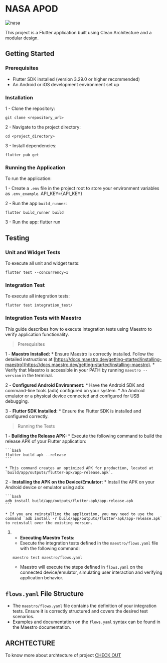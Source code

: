 # NASA APOD

![nasa](https://github.com/user-attachments/assets/50183e03-cf65-4075-be7c-ce0625ead770)

This project is a Flutter application built using Clean Architecture and a modular design.

## Getting Started

### Prerequisites

* Flutter SDK installed (version 3.29.0 or higher recommended)
* An Android or iOS development environment set up

### Installation

1 -  Clone the repository:

    git clone <repository_url>

2 -  Navigate to the project directory:

    cd <project_directory>

3 -  Install dependencies:

    flutter pub get

### Running the Application

To run the application:

1 -  Create a `.env` file in the project root to store your environment variables as `.env_example`.
    API_KEY={API_KEY}

2 -  Run the app `build_runner`:

    flutter build_runner build

3 -  Run the app:
    flutter run

## Testing

### Unit and Widget Tests

To execute all unit and widget tests:

    flutter test --concurrency=1

### Integration Test

To execute all integration tests:

    flutter test integration_test/

### Integration Tests with Maestro

This guide describes how to execute integration tests using Maestro to verify application functionality.

> Prerequisites

1 -  **Maestro Installed:**
    * Ensure Maestro is correctly installed. Follow the detailed instructions at [https://docs.maestro.dev/getting-started/installing-maestro](https://docs.maestro.dev/getting-started/installing-maestro).
    * Verify that Maestro is accessible in your PATH by running `maestro --version` in the terminal.

2 -  **Configured Android Environment:**
    * Have the Android SDK and command-line tools (adb) configured on your system.
    * An Android emulator or a physical device connected and configured for USB debugging.

3 -  **Flutter SDK Installed:**
    * Ensure the Flutter SDK is installed and configured correctly.

> Running the Tests

1 -  **Building the Release APK:**
    * Execute the following command to build the release APK of your Flutter application:

    ```bash
    flutter build apk --release
    ```

    * This command creates an optimized APK for production, located at `build/app/outputs/flutter-apk/app-release.apk`.

2 -  **Installing the APK on the Device/Emulator:**
    * Install the APK on your Android device or emulator using adb:

    ```bash
    adb install build/app/outputs/flutter-apk/app-release.apk
    ```

    * If you are reinstalling the application, you may need to use the command `adb install -r build/app/outputs/flutter-apk/app-release.apk` to reinstall over the existing version.

3. -  **Executing Maestro Tests:**
    * Execute the integration tests defined in the `maestro/flows.yaml` file with the following command:

    ```bash
    maestro test maestro/flows.yaml
    ```

    * Maestro will execute the steps defined in `flows.yaml` on the connected device/emulator, simulating user interaction and verifying application behavior.

## `flows.yaml` File Structure

* The `maestro/flows.yaml` file contains the definition of your integration tests. Ensure it is correctly structured and covers the desired test scenarios.
* Examples and documentation on the `flows.yaml` syntax can be found in the Maestro documentation.

## ARCHTECTURE

To know more about archtecture of project [CHECK OUT](ARCHTECTURE.md)

